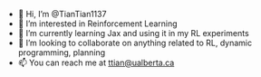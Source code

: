 - 👋 Hi, I’m @TianTian1137
- 👀 I’m interested in Reinforcement Learning
- 🌱 I’m currently learning Jax and using it in my RL experiments
- 💞️ I’m looking to collaborate on anything related to RL, dynamic programming, planning
- 📫 You can reach me at ttian@ualberta.ca

<!---
TianTian1137/TianTian1137 is a ✨ special ✨ repository because its `README.md` (this file) appears on your GitHub profile.
You can click the Preview link to take a look at your changes.
--->

